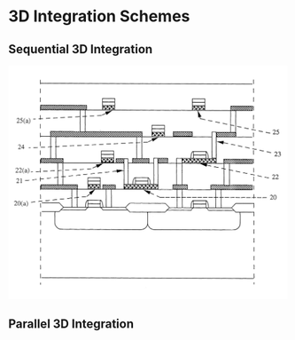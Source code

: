 # 3D Integration Schemes

## Sequential 3D Integration

![](/img/US06392253-20020521-D00000.png)

## Parallel 3D Integration



